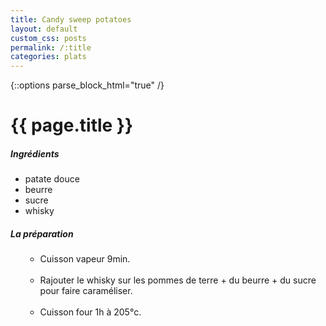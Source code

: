 ```yaml
---
title: Candy sweep potatoes
layout: default
custom_css: posts
permalink: /:title
categories: plats
---
```


{::options parse_block_html="true" /}

<div id="main" class='content'>

# {{ page.title }}

##### Ingrédients

- patate douce
- beurre
- sucre
- whisky

##### La préparation

<ul id="prepa">

<section id="categories" markdown="1">

- Cuisson vapeur 9min.<br><br>
- Rajouter le whisky sur les pommes de terre + du beurre + du sucre
pour faire caraméliser.<br><br>
- Cuisson four 1h à 205°c.

</section>

</ul>

</div>